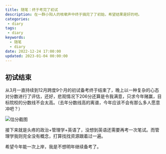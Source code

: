 ```yaml
---
title: 随笔：终于考完了初试
description: 在一群小阳人的咳嗽声中终于搞完了了初始，希望结果是好的吧。
categories:
 - diary
tags:
 - diary
keywords:
  - 随笔
  - diary
date: 2022-12-24 17:00:00
updated: 2023-01-04 00:00:00
---
```


## 初试结束

从3月一直持续到12月跨度9个月的初试备考终于结束了，晚上以一种复杂的心态对分数进行了评估，还好，悲观情况下206分还算是令我满意，只求今年赌赢，目标院校的分数线不会太高。（去年分数线高的离谱，今年应该不会有那么多人愿意冲吧？）

![估分截图](https://res1.zhengqiao.wang/202212251754921.jpg)

接下来就是头疼的政治+管理学+英语了，没想到英语还需要再考一次笔试。而管理学我则完全没有概念，打算找找资源跟着过一遍。

希望今年能一次上岸，我是不想明年继续备考了。
